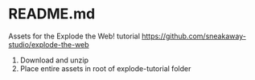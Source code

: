 
# README.md

Assets for the Explode the Web! tutorial
https://github.com/sneakaway-studio/explode-the-web

1. Download and unzip
1. Place entire assets in root of explode-tutorial folder
